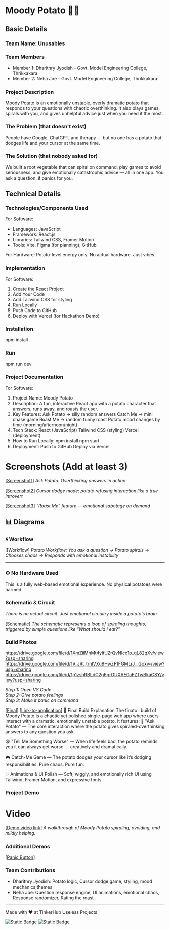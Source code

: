 


# Moody Potato 🥔💭 


## Basic Details
### Team Name: Unusables


### Team Members
- Member 1: Dharithry Jyodish - Govt. Model Engineering College, Thrikkakara
- Member 2: Neha Joe - Govt. Model Engineering College, Thrikkakara

### Project Description
Moody Potato is an emotionally unstable, overly dramatic potato that responds to your questions with chaotic overthinking. It also plays games, spirals with you, and gives unhelpful advice just when you need it the most.

### The Problem (that doesn't exist)
People have Google, ChatGPT, and therapy — but no one has a potato that dodges life and your cursor at the same time.

### The Solution (that nobody asked for)
We built a root vegetable that can spiral on command, play games to avoid seriousness, and give emotionally catastrophic advice — all in one app. You ask a question, it panics for you.

## Technical Details
### Technologies/Components Used
For Software:
- Languages: JavaScript
- Framework: React.js
- Libraries: Tailwind CSS, Framer Motion
- Tools: Vite, Figma (for planning), GitHub

For Hardware:
Potato-level energy only. No actual hardware. Just vibes.

### Implementation
For Software:
1. Create the React Project
2. Add Your Code
3. Add Tailwind CSS for styling
4. Run Locally
5. Push Code to GitHub
6.  Deploy with Vercel (for Hackathon Demo)
   
### Installation
npm install  

### Run
npm run dev  

### Project Documentation
For Software:
1. Project Name: Moody Potato
2. Description: A fun, interactive React app with a potato character that answers, runs away, and roasts the user.
3. Key Features: Ask Potato → silly random answers
Catch Me → mini chase game
Roast Me → random funny roast
Potato mood changes by time (morning/afternoon/night)
4. Tech Stack: React (JavaScript)
Tailwind CSS (styling)
Vercel (deployment)
5. How to Run Locally: npm install
npm start
6. Deployment: Push to GitHub
Deploy via Vercel


# Screenshots (Add at least 3)
[[Screenshot1](https://drive.google.com/file/d/1XmZiiMhMt4yltUZrQvNIcx1p_qL82qXv/view?usp=sharing)]
*Ask Potato: Overthinking answers in action*

[[Screenshot2](https://drive.google.com/file/d/15U3LWpB8AFZ-NWsDGJ2A2VG1oivMrMN5/view?usp=drive_link)]
*Cursor dodge mode: potato refusing interaction like a true introvert*

[[Screenshot3](https://drive.google.com/file/d/19J3Z3ZLHnT5wjli91EGWexvIhsmyYssA/view?usp=drive_link)]
*“Roast Me” feature — emotional sabotage on demand*

## 📊 Diagrams

### 🌀 Workflow
![Workflow]
*Potato Workflow: You ask a question → Potato spirals → Chooses chaos → Responds with emotional instability*

---

### ⚙️ No Hardware Used  
This is a fully web-based emotional experience. No physical potatoes were harmed.


### Schematic & Circuit
*There is no actual circuit. Just emotional circuitry inside a potato's brain.*

[[Schematic](https://drive.google.com/file/d/1EX3RcLQu0f2LLyakMWvsHGeOrA2jhPLY/view?usp=drive_link)]
*The schematic represents a loop of spiraling thoughts, triggered by simple questions like “What should I eat?”*

### Build Photos
https://drive.google.com/file/d/1XmZiiMhMt4yltUZrQvNIcx1p_qL82qXv/view?usp=sharing
https://drive.google.com/file/d/1V_JRt_trnlVXu9HwZF1FGMLrJ__Goxv-/view?usp=sharing
https://drive.google.com/file/d/1p1zshRBLdC2g6grOUXAE0aFZTwBkaCSY/view?usp=sharing

*Step 1: Open VS Code  
Step 2: Give potato feelings  
Step 3: Make it panic on command*


 [[Final](https://drive.google.com/file/d/1OXB4kpoSv5uE2KCqMQCeep1BJArFntRZ/view?usp=drive_link)]
 [[Link-to-application](https://moodypotato.vercel.app/)]
🧷 Final Build Explanation
The finato l build of Moody Potato is a chaotic yet polished single-page web app where users interact with a dramatic, emotionally unstable potato. It features:
🥔 "Ask Potato" — The core interaction where the potato gives spiraled-overthinking answers to any question you ask.

😩 "Tell Me Something Worse" — When life feels bad, the potato reminds you it can always get worse — creatively and dramatically.

🎮 Catch-Me Game — The potato dodges your cursor like it’s dodging responsibilities. Pure chaos. Pure fun.

✨ Animations & UI Polish — Soft, wiggly, and emotionally rich UI using Tailwind, Framer Motion, and expressive fonts.

### Project Demo
# Video
[[Demo video link](https://drive.google.com/file/d/1hzGHuct4I0svlKnrCFKOOIkKYNt7iIwk/view?usp=drive_link)]
*A walkthrough of Moody Potato spiraling, avoiding, and mildly helping.*

### Additional Demos
[[Panic Button](https://drive.google.com/file/d/1y6RpFZxcH2j9nHHaZ0A7VrLIak34mM_Q/view?usp=drive_link)]

### Team Contributions
- Dharithry Jyodish: Potato logic, Cursor dodge game, styling, mood mechanics,themes
- Neha Joe: Question response engine, UI animations, emotional chaos,  Response randomizer, Rating the roast

---
Made with ❤️ at TinkerHub Useless Projects 

![Static Badge](https://img.shields.io/badge/TinkerHub-24?color=%23000000&link=https%3A%2F%2Fwww.tinkerhub.org%2F)
![Static Badge](https://img.shields.io/badge/UselessProjects--25-25?link=https%3A%2F%2Fwww.tinkerhub.org%2Fevents%2FQ2Q1TQKX6Q%2FUseless%2520Projects)
